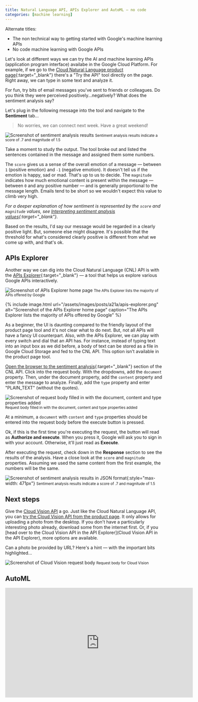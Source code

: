 ```yaml
---
title: Natural Language API, APIs Explorer and AutoML — no code
categories: [machine learning]
---
```


Alternate titles:

- The non technical way to getting started with Google's machine learning APIs
- No code machine learning with Google APIs

Let's look at different ways we can try the AI and machine learning APIs (application program interface) availabe in the Google Cloud Platform. For example, if we go to the [Cloud Natural Language product page](https://cloud.google.com/natural-language/){:target="\_blank"} there's a "Try the API" tool directly on the page. Right away, we can type in some text and analyze it.

For fun, try bits of email messages you've sent to friends or colleagues. Do you think they were perceived positively...negatively? What does the sentiment analysis say?

Let's plug in the following message into the tool and navigate to the **Sentiment** tab...

> No worries, we can connect next week. Have a great weekend!

![Screenshot of sentiment analysis results](/assets/images/posts/a21a/try-the-api-nlp.jpg)
<small class="figcaption">Sentiment analysis results indicate a score of .7 and magnitude of 1.5</small>

Take a moment to study the output. The tool broke out and listed the sentences contained in the message and assigned them some numbers.

The `score` gives us a sense of the overall emotion of a message — between `1` (positive emotion) and `-1` (negative emotion). It doesn't tell us if the emotion is happy, sad or mad. That's up to us to decide. The `magnitude` indicates how much emotional content is present within the message — between `0` and any positive number — and is generally proportional to the message length. Emails tend to be short so we wouldn't expect this value to climb very high.

_For a deeper explanation of how sentiment is represented by the `score` and `magnitude` values, see [Interpreting sentiment analysis values](https://cloud.google.com/natural-language/docs/basics#interpreting_sentiment_analysis_values){:target="\_blank"}._

Based on the results, I'd say our message would be regarded in a clearly positive light. But, someone else might disagree. It's possible that the threshold for what's considered clearly positive is different from what we come up with, and that's ok.

## APIs Explorer

Another way we can dig into the Cloud Natural Language (CNL) API is with the [APIs Explorer](https://developers.google.com/explorer-help){:target="\_blank"} — a tool that helps us explore various Google APIs interactively.

![Screenshot of APIs Explorer home page](/assets/images/posts/a21a/apis-explorer.png)
<small class="figcaption">The APIs Explorer lists the majority of APIs offered by Google</small>

{% include image.html
  url="/assets/images/posts/a21a/apis-explorer.png"
  alt="Screenshot of the APIs Explorer home page"
  caption="The APIs Explorer lists the majority of APIs offered by Google" %}

As a beginner, the UI is daunting compared to the friendly layout of the product page tool and it's not clear what to do next. But, not all APIs will have a fancy UI counterpart. Also, with the APIs Explorer, we can play with every switch and dial that an API has. For instance, instead of typing text into an input box as we did before, a body of text can be stored as a file in Google Cloud Storage and fed to the CNL API. This option isn't available in the product page tool.

[Open the browser to the sentiment analysis](https://developers.google.com/apis-explorer/#p/language/v1/language.documents.analyzeSentiment){:target="\_blank"} section of the CNL API. Click into the request body. With the dropdowns, add the `document` property. Then, under the document property, add the `content` property and enter the message to analyze. Finally, add the `type` property and enter "PLAIN_TEXT" (without the quotes).

![Screenshot of request body filled in with the document, content and type properties added](/assets/images/posts/a21a/apis-explorer-request-body-filled.png)
<small class="figcaption">Request body filled in with the document, content and type properties added</small>

At a minimum, a `document` with `content` and `type` properties should be entered into the request body before the execute button is pressed.

Ok, if this is the first time you're executing the request, the button will read as **Authorize and execute**. When you press it, Google will ask you to sign in with your account. Otherwise, it'll just read as **Execute**.

After executing the request, check down in the **Response** section to see the results of the analysis. Have a close look at the `score` and `magnitude` properties. Assuming we used the same content from the first example, the numbers will be the same.

![Screenshot of sentiment analysis results in JSON format](/assets/images/posts/a21a/apis-explorer-response.png){:style="max-width: 471px"}
<small class="figcaption">Sentiment analysis results indicate a score of .7 and magnitude of 1.5</small>

## Next steps

Give the [Cloud Vision API](https://cloud.google.com/vision/) a go. Just like the Cloud Natural Language API, you can [try the Cloud Vision API from the product page](https://cloud.google.com/vision/). It only allows for uploading a photo from the desktop. If you don't have a particularly interesting photo already, download some from the internet first. Or, if you [head over to the Cloud Vision API in the API Explorer](Cloud Vision API in the API Explorer), more options are available.

Can a photo be provided by URL? Here's a hint — with the important bits highlighted...

![Screenshot of Cloud Vision request body](/assets/images/posts/a21a/apis-explorer-vision-filled.png)
<small class="figcaption">Request body for Cloud Vision</small>

## AutoML

<iframe width="600" height="350" src="https://datastudio.google.com/embed/reporting/1qqluijwur766ABJQvz1bWsmGRsQV37kE/page/vy0Z" frameborder="0" style="border:0" allowfullscreen></iframe>
